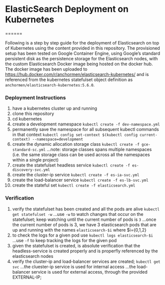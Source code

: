 # ElasticSearch Deployment on Kubernetes
======

Following is a step by step guide for the deployment of Elasticsearch on top of Kubernetes using the content provided in this repository.
The provisioned setup has been tested on Google Container Engine, using Google’s standard persistent disk as the persistence storage for the Elasticsearch nodes, with the custom Elasticsearch Docker image being hosted on the docker hub.
The docker image has been uploaded to https://hub.docker.com/r/anchormen/elasticsearch-kubernetes/ and is referenced from the kubernetes statefulset object definition as ```anchormen/elasticsearch-kubernetes:5.6.0```.

### Deployment Instructions
1. have a kubernetes cluster up and running
2. clone this repository 
3. cd kubernetes
4. create a development namespace ```kubectl create -f dev-namespace.yml```
5. permanently save the namespace for all subsequent kubectl commands in that context ```kubectl config set-context $(kubectl config current-context) --namespace=development```
6. create the dynamic allocation storage class ```kubectl create -f gce-standard-sc.yml```
...note: storage classes spans multiple namespaces (i.e. the same storage class can be used across all the namespaces within a single project)
7. create the statefulset headless service ```kubectl create -f es-discovery-svc.yml```
8. create the cluster-ip service ```kubectl create -f es-ia-svc.yml```
9. create the load-balancer service ```kubectl create -f es-lb-svc.yml```
10. create the stateful set ```kubectl create -f elasticsearch.yml```

### Verification
1. verify the statefulset has been created and all the pods are alive ```kubectl get statefulset -w```
...use ```-w``` to watch changes that occur on the statefulset; keep watching until the current number of pods is ```3```
...once the current number of pods is 3, we have 3 elasticsearch pods that are up and running with the names ```elasticsearch-$i``` where $i={0,1,2}
2. to check the logs for a given pod use ```kubectl logs elasticsearch-$i```
...use ```-f``` to keep tracking the logs for the given pod
3. given the statefulset is created, is absolute verification that the headless-service is created properly and is properfly referenced by the elasticsearch nodes
4. verify the cluster-ip and load-balancer services are created; ```kubectl get svc``` 
...the cluester-ip service is used for internal access 
...the load-balancer service is used for external access, through the provided EXTERNAL-IP; 